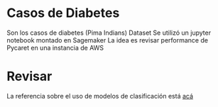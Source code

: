 # Casos de Diabetes

Son los casos de diabetes (Pima Indians) Dataset
Se utilizó un jupyter notebook montado en Sagemaker
La idea es revisar performance de Pycaret en una instancia de AWS

# Revisar

La referencia sobre el uso de modelos de clasificación está [acá](https://pycaret.org/classification/)
